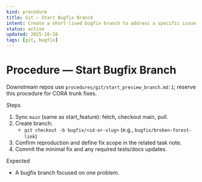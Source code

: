 ```yaml
---
kind: procedure
title: Git — Start Bugfix Branch
intent: Create a short-lived bugfix branch to address a specific issue
status: active
updated: 2025-10-18
tags: [git, bugfix]
---
```


# Procedure — Start Bugfix Branch

Downstream repos use `procedures/git/start_preview_branch.md:1`; reserve this procedure for CORA trunk fixes.

Steps
1) Sync `main` (same as start_feature): fetch, checkout main, pull.
2) Create branch:
   - `git checkout -b bugfix/<id-or-slug>` (e.g., `bugfix/broken-forest-link`)
3) Confirm reproduction and define fix scope in the related task note.
4) Commit the minimal fix and any required tests/docs updates.

Expected
- A bugfix branch focused on one problem.
